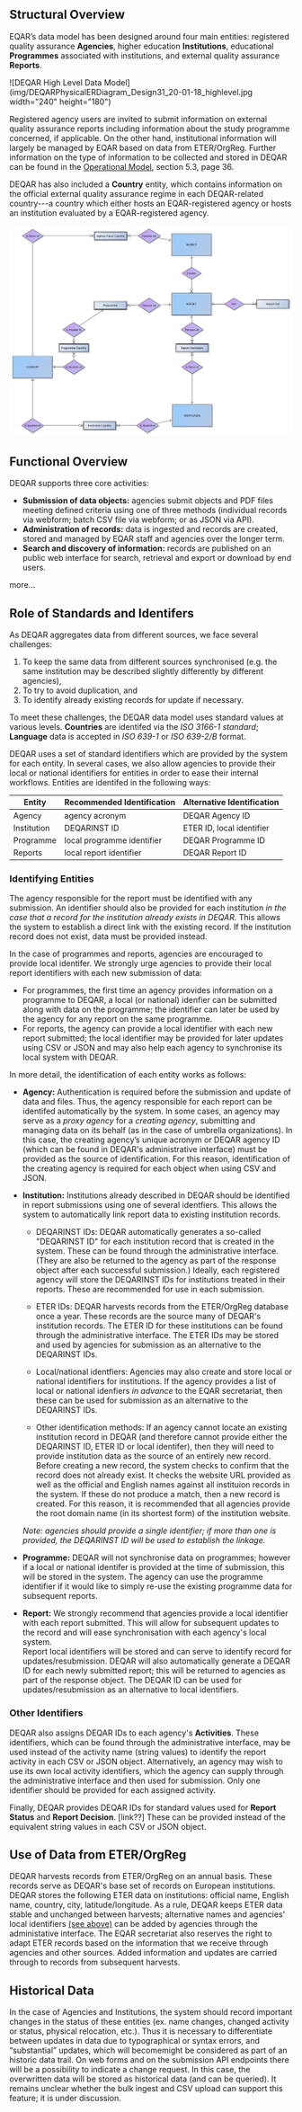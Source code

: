 Structural Overview
-------------------
EQAR’s data model has been designed around four main entities: registered quality assurance **Agencies**, higher education **Institutions**, educational **Programmes** associated with institutions, and external quality assurance **Reports**. 

![DEQAR High Level Data Model](img/DEQARPhysicalERDiagram_Design31_20-01-18_highlevel.jpg width="240" height="180")

Registered agency users are invited to submit information on external quality assurance reports including information about the study programme concerned, if applicable. On the other hand, institutional information will largely be managed by EQAR based on data from ETER/OrgReg. Further information on the type of information to be collected and stored in DEQAR can be found in the [Operational Model](https://eqar.eu/fileadmin/eqar_internal/MD/MD6/Database_of_External_QA_Results_Report_Model_v3.pdf), section 5.3, page 36.

DEQAR has also included a **Country** entity, which contains information on the official external quality assurance regime in each DEQAR-related country---a country which either hosts an EQAR-registered agency or hosts an institution evaluated by a EQAR-registered agency.

![DEQAR High Level Data Model with Countries](img/DEQARPhysicalERDiagram_Design31_20-01-18_countryplain.jpg)

Functional Overview
-------------------
DEQAR supports three core activities:

- **Submission of data objects:** agencies submit objects and PDF files meeting defined criteria using one of three methods (individual records via webform; batch CSV file via webform; or as JSON via API).  
- **Administration of records:** data is ingested and records are created, stored and managed by EQAR staff and agencies over the longer term.
- **Search and discovery of information:** records are published on an public web interface for search, retrieval and export or download by end users.

more...

Role of Standards and Identifers 
--------------------------------

As DEQAR aggregates data from different sources, we face several challenges:

1. To keep the same data from different sources synchronised (e.g. the same institution may be described slightly differently by different agencies),
2. To try to avoid duplication, and
3. To identify already existing records for update if necessary.

To meet these challenges, the DEQAR data model uses standard values at various levels. **Countries** are identifed via the *ISO 3166-1 standard*; **Language** data is accepted in *ISO 639-1* or *ISO 639-2/B* format.

DEQAR uses a set of standard identifiers which are provided by the system for each entity.  In several cases, we also allow agencies to provide their local or national identifiers for entities in order to ease their internal workflows.  Entities are identifed in the following ways:

| Entity      | Recommended Identification | Alternative Identification |
| ----------- | -------------------------- | -------------------------- |
| Agency      | agency acronym             | DEQAR Agency ID            |
| Institution | DEQARINST ID               | ETER ID, local identifier  |
| Programme   | local programme identifier | DEQAR Programme ID         |
| Reports     | local report identifier    | DEQAR Report ID            |

### Identifying Entities

The agency responsible for the report must be identified with any submission. An identifier should also be provided for each institution *in the case that a record for the institution already exists in DEQAR.* This allows the system to establish a direct link with the existing record. If the institution record does not exist, data must be provided instead. 

In the case of programmes and reports, agencies are encouraged to provide local identifer. We strongly urge agencies to provide their local report identifiers with each new submission of data:

- For programmes, the first time an agency provides information on a programme to DEQAR, a local (or national) idenfier can be submitted along with data on the programme; the identifier can later be used by the agency for any report on the same programme.
- For reports, the agency can provide a local identifier with each new report submitted; the local identifier may be provided for later updates using CSV or JSON and may also help each agency to synchronise its local system with DEQAR.

In more detail, the identification of each entity works as follows:

- **Agency:** Authentication is required before the submission and update of data and files. Thus, the agency responsible for each report can be identifed automatically by the system. In some cases, an agency may serve as a *proxy agency* for a *creating agency*, submitting and managing data on its behalf (as in the case of umbrella organizations). In this case, the creating agency’s unique acronym or DEQAR agency ID (which can be found in DEQAR's administrative interface) must be provided as the source of identification. For this reason, identification of the creating agency is required for each object when using CSV and JSON. 

- **Institution:** Institutions already described in DEQAR should be identified in report submissions using one of several identfiers. This allows the system to automatically link report data to existing institution records. 

    - DEQARINST IDs: DEQAR automatically generates a so-called "DEQARINST ID" for each institution record that is created in the system. These can be found through the administrative interface. (They are also be returned to the agency as part of the response object after each successful submission.) Ideally, each registered agency will store the DEQARINST IDs for institutions treated in their reports. These are recommended for use in each submission.
    
    - ETER IDs: DEQAR harvests records from the ETER/OrgReg database once a year. These records are the source many of DEQAR's institution records. The ETER ID for these institutions can be found through the administrative interface. The ETER IDs may be stored and used by agencies for submission as an alternative to the DEQARINST IDs.
    
    - Local/national identfiers: Agencies may also create and store local or national identifiers for institutions. If the agency provides a list of local or national idenfiers *in advance* to the EQAR secretariat, then these can be used for submission as an alternative to the DEQARINST IDs.
    
    - Other identification methods: If an agency cannot locate an existing institution record in DEQAR (and therefore cannot provide either the DEQARINST ID, ETER ID or local identifer), then they will need to provide institution data as the source of an entirely new record.  
    Before creating a new record, the system checks to confirm that the record does not already exist. It checks the website URL provided as well as the official and English names against all instituion records in the system.  If these do not produce a match, then a new record is created. For this reason, it is recommended that all agencies provide the root domain name (in its shortest form) of the institution website. 
    
    *Note: agencies should provide a single identifier; if more than one is provided, the DEQARINST ID will be used to establish the linkage.* 
    
- **Programme:** DEQAR will not synchronise data on programmes; however if a local or national identifer is provided at the time of submission, this will be stored in the system. The agency can use the programme identifier if it would like to simply re-use the existing programme data for subsequent reports.

- **Report:** We strongly recommend that agencies provide a local identifier with each report submitted. This will allow for subsequent updates to the record and will ease synchronisation with each agency's local system.  
    Report local identifiers will be stored and can serve to identify record for updates/resubmission. DEQAR will also automatically generate a DEQAR ID for each newly submitted report; this will be returned to agencies as part of the response object. The DEQAR ID can be used for updates/resubmission as an alternative to local identifiers.

### Other Identifiers

DEQAR also assigns DEQAR IDs to each agency's **Activities**. These identifiers, which can be found through the administrative interface, may be used instead of the activity name (string values) to identify the report activity in each CSV or JSON object. Alternatively, an agency may wish to use its own local activity identifiers, which the agency can supply through the administrative interface and then used for submission.  Only one identifier should be provided for each assigned activity.    

Finally, DEQAR provides DEQAR IDs for standard values used for **Report Status** and **Report Decision**. [link??] These can be provided instead of the equivalent string values in each CSV or JSON object.

Use of Data from ETER/OrgReg
----------------------------

DEQAR harvests records from ETER/OrgReg on an annual basis. These records serve as DEQAR's base set of records on European institutions. DEQAR stores the following ETER data on institutions: official name, English name, country, city, latitude/longitude. As a rule, DEQAR keeps ETER data stable and unchanged between harvests; alternative names and agencies' local identifiers [(see above)](https://docs.deqar.eu/DEQAR_overview/#identifying-entities) can be added by agencies through the administative interface. The EQAR secretariat also reserves the right to adapt ETER records based on the information that we receive through agencies and other sources. Added information and updates are carried through to records from subsequent harvests.

Historical Data
---------------

In the case of Agencies and Institutions, the system should record important changes in the status of these entities (ex. name changes, changed activity or status, physical relocation, etc.). Thus it is necessary to differentiate between updates in data due to typographical or syntax errors, and
“substantial” updates, which will becomemight be considered as part of
an historic data trail. On web forms and on the submission API endpoints there
will be a possibility to indicate a change request. In this case, the
overwritten data will be stored as historical data (and can be queried). It
remains unclear whether the bulk ingest and CSV upload can support this feature;
it is under discussion.
